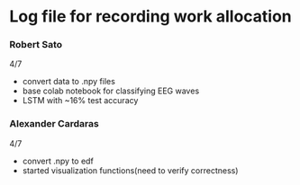 # Log file for recording work allocation

### Robert Sato
4/7
- convert data to .npy files
- base colab notebook for classifying EEG waves
- LSTM with ~16% test accuracy

### Alexander Cardaras
4/7
- convert .npy to edf
- started visualization functions(need to verify correctness)
